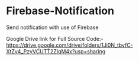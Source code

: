 # Firebase-Notification
Send notification with use of Firebase

Google Drive link for Full Source Code:-
https://drive.google.com/drive/folders/1Ji0N_tbvfC-XtZv4_PzyVCUTT2ZIqM4x?usp=sharing
